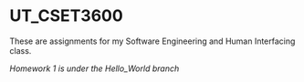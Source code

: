 # UT_CSET3600
These are assignments for my Software Engineering and Human Interfacing class.

*Homework 1 is under the Hello_World branch*
